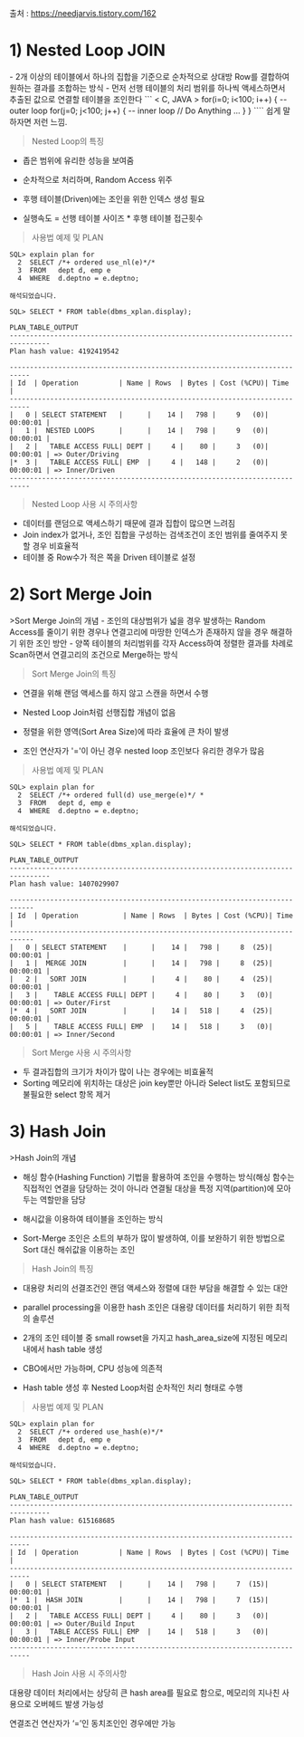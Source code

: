 출처 : https://needjarvis.tistory.com/162

<H1>1) Nested Loop JOIN</H1> 
- 2개 이상의 테이블에서 하나의 집합을 기준으로 순차적으로 상대방 Row를 결합하여 원하는 결과를 조합하는 방식
- 먼저 선행 테이블의 처리 범위를 하나씩 액세스하면서 추출된 값으로 연결할 테이블을 조인한다
```
< C, JAVA >
 for(i=0; i<100; i++) { -- outer loop 
   for(j=0; j<100; j++) { -- inner loop 
   // Do Anything ... 
   } 
}
````
쉽게 말하자면 저런 느낌.

>Nested Loop의 특징

- 좁은 범위에 유리한 성능을 보여줌

- 순차적으로 처리하며, Random Access 위주

- 후행 테이블(Driven)에는 조인을 위한 인덱스 생성 필요

- 실행속도 = 선행 테이블 사이즈 * 후행 테이블 접근횟수

> 사용법 예제 및 PLAN
```
SQL> explain plan for
  2  SELECT /*+ ordered use_nl(e)*/*
  3  FROM   dept d, emp e
  4  WHERE  d.deptno = e.deptno;

해석되었습니다.

SQL> SELECT * FROM table(dbms_xplan.display);

PLAN_TABLE_OUTPUT
--------------------------------------------------------------------------------
Plan hash value: 4192419542

---------------------------------------------------------------------------
| Id  | Operation          | Name | Rows  | Bytes | Cost (%CPU)| Time     |
---------------------------------------------------------------------------
|   0 | SELECT STATEMENT   |      |    14 |   798 |     9   (0)| 00:00:01 |
|   1 |  NESTED LOOPS      |      |    14 |   798 |     9   (0)| 00:00:01 |
|   2 |   TABLE ACCESS FULL| DEPT |     4 |    80 |     3   (0)| 00:00:01 | => Outer/Driving
|*  3 |   TABLE ACCESS FULL| EMP  |     4 |   148 |     2   (0)| 00:00:01 | => Inner/Driven
---------------------------------------------------------------------------
```

> Nested Loop 사용 시 주의사항

- 데이터를 랜덤으로 액세스하기 때문에 결과 집합이 많으면 느려짐
- Join index가 없거나, 조인 집합을 구성하는 검색조건이 조인 범위를 줄여주지 못할 경우 비효율적
- 테이블 중 Row수가 적은 쪽을 Driven 테이블로 설정


<H1>2) Sort Merge Join</H1>
>Sort Merge Join의 개념
- 조인의 대상범위가 넓을 경우 발생하는 Random Access를 줄이기 위한 경우나 연결고리에 마땅한 인덱스가 존재하지 않을 경우 해결하기 위한 조인 방안
- 양쪽 테이블의 처리범위를 각자 Access하여 정렬한 결과를 차례로 Scan하면서 연결고리의 조건으로 Merge하는 방식

>Sort Merge Join의 특징

- 연결을 위해 랜덤 액세스를 하지 않고 스캔을 하면서 수행
- Nested Loop Join처럼 선행집합 개념이 없음

- 정렬을 위한 영역(Sort Area Size)에 따라 효율에 큰 차이 발생

- 조인 연산자가 '='이 아닌 경우 nested loop 조인보다 유리한 경우가 많음

> 사용법 예제 및 PLAN
```
SQL> explain plan for
  2  SELECT /*+ ordered full(d) use_merge(e)*/ *
  3  FROM   dept d, emp e
  4  WHERE  d.deptno = e.deptno;

해석되었습니다.

SQL> SELECT * FROM table(dbms_xplan.display);

PLAN_TABLE_OUTPUT
--------------------------------------------------------------------------------
Plan hash value: 1407029907

----------------------------------------------------------------------------
| Id  | Operation           | Name | Rows  | Bytes | Cost (%CPU)| Time     |
----------------------------------------------------------------------------
|   0 | SELECT STATEMENT    |      |    14 |   798 |     8  (25)| 00:00:01 |
|   1 |  MERGE JOIN         |      |    14 |   798 |     8  (25)| 00:00:01 |
|   2 |   SORT JOIN         |      |     4 |    80 |     4  (25)| 00:00:01 |
|   3 |    TABLE ACCESS FULL| DEPT |     4 |    80 |     3   (0)| 00:00:01 | => Outer/First
|*  4 |   SORT JOIN         |      |    14 |   518 |     4  (25)| 00:00:01 |
|   5 |    TABLE ACCESS FULL| EMP  |    14 |   518 |     3   (0)| 00:00:01 | => Inner/Second

```
>Sort Merge 사용 시 주의사항

- 두 결과집합의 크기가 차이가 많이 나는 경우에는 비효율적
- Sorting 메모리에 위치하는 대상은 join key뿐만 아니라 Select list도 포함되므로 불필요한 select 항목 제거


<H1>3) Hash Join</H1>
>Hash Join의 개념

- 해싱 함수(Hashing Function) 기법을 활용하여 조인을 수행하는 방식(해싱 함수는 직접적인 연결을 담당하는 것이 아니라 연결될 대상을 특정 지역(partition)에 모아두는 역할만을 담당

- 해시값을 이용하여 테이블을 조인하는 방식

- Sort-Merge 조인은 소트의 부하가 많이 발생하여, 이를 보완하기 위한 방법으로 Sort 대신 해쉬값을 이용하는 조인

>Hash Join의 특징

- 대용량 처리의 선결조건인 랜덤 액세스와 정렬에 대한 부담을 해결할 수 있는 대안

- parallel processing을 이용한 hash 조인은 대용량 데이터를 처리하기 위한 최적의 솔루션

- 2개의 조인 테이블 중 small rowset을 가지고 hash_area_size에 지정된 메모리 내에서 hash table 생성

- CBO에서만 가능하며, CPU 성능에 의존적

- Hash table 생성 후 Nested Loop처럼 순차적인 처리 형태로 수행

>사용법 예제 및 PLAN
```
SQL> explain plan for
  2  SELECT /*+ ordered use_hash(e)*/*
  3  FROM   dept d, emp e
  4  WHERE  d.deptno = e.deptno;

해석되었습니다.

SQL> SELECT * FROM table(dbms_xplan.display);

PLAN_TABLE_OUTPUT
--------------------------------------------------------------------------------
Plan hash value: 615168685

---------------------------------------------------------------------------
| Id  | Operation          | Name | Rows  | Bytes | Cost (%CPU)| Time     |
---------------------------------------------------------------------------
|   0 | SELECT STATEMENT   |      |    14 |   798 |     7  (15)| 00:00:01 |
|*  1 |  HASH JOIN         |      |    14 |   798 |     7  (15)| 00:00:01 |
|   2 |   TABLE ACCESS FULL| DEPT |     4 |    80 |     3   (0)| 00:00:01 | => Outer/Build Input
|   3 |   TABLE ACCESS FULL| EMP  |    14 |   518 |     3   (0)| 00:00:01 | => Inner/Probe Input
---------------------------------------------------------------------------
```

> Hash Join 사용 시 주의사항

대용량 데이터 처리에서는 상당히 큰 hash area를 필요로 함으로, 메모리의 지나친 사용으로 오버헤드 발생 가능성

연결조건 연산자가 ‘=’인 동치조인인 경우에만 가능


